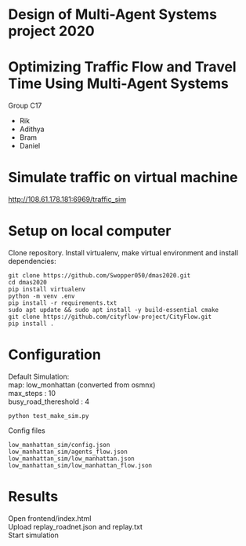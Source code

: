 # Design of Multi-Agent Systems project 2020
# Optimizing Traffic Flow and Travel Time Using Multi-Agent Systems 
Group C17
 - Rik
 - Adithya
 - Bram
 - Daniel
# Simulate traffic on virtual machine 
http://108.61.178.181:6969/traffic_sim

# Setup on local computer
Clone repository. Install virtualenv, make virtual environment and install dependencies:
```
git clone https://github.com/Swopper050/dmas2020.git
cd dmas2020
pip install virtualenv
python -m venv .env
pip install -r requirements.txt
sudo apt update && sudo apt install -y build-essential cmake
git clone https://github.com/cityflow-project/CityFlow.git 
pip install .
```
# Configuration
Default Simulation:  
map: low_monhattan (converted from osmnx)  
max_steps : 10  
busy_road_thereshold : 4  
```
python test_make_sim.py
```
Config files
```
low_manhattan_sim/config.json
low_manhattan_sim/agents_flow.json
low_manhattan_sim/low_manhattan.json
low_manhattan_sim/low_manhattan_flow.json
```
# Results
Open frontend/index.html  
Upload replay_roadnet.json and replay.txt  
Start simulation  
